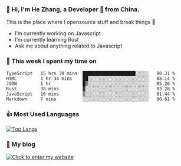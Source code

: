 ### 👋 Hi, I'm He Zhang, a Developer 🚀 from China.

This is the place where I opensource stuff and break things :rofl:

- I’m currently working on Javascript
- I’m currently learning Rust
- Ask me about anything related to Javascript

### 💪 This week I spent my time on 
<!--START_SECTION:waka-->

```text
TypeScript   15 hrs 30 mins  ████████████████████░░░░░   80.31 %
HTML         1 hr 34 mins    ██░░░░░░░░░░░░░░░░░░░░░░░   08.14 %
JSON         1 hr            █▒░░░░░░░░░░░░░░░░░░░░░░░   05.26 %
Rust         38 mins         ▓░░░░░░░░░░░░░░░░░░░░░░░░   03.28 %
JavaScript   16 mins         ▒░░░░░░░░░░░░░░░░░░░░░░░░   01.44 %
Markdown     7 mins          ░░░░░░░░░░░░░░░░░░░░░░░░░   00.61 %
```

<!--END_SECTION:waka-->

### 👍 Most Used Languages
[![Top Langs](https://github-readme-stats.vercel.app/api/top-langs/?username=zhanghecool&layout=compact)](https://zhanghe.cool)

### 🌈 My blog 
[![Click to enter my website](https://cdn.jsdelivr.net/gh/zhanghecool/assets/images/gif/zhanghecools.gif)](https://zhanghe.cool)
